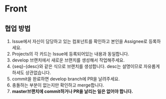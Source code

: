 # Front


## 협업 방법

1. Issue에서 자신이 담당하고 있는 컴포넌트를 확인하고 본인을 Assignee로 등록하세요.
2. Projects의 각 카드는 Issue에 등록되어있는 내용과 동일합니다.
3. develop 브랜치에서 새로운 브랜치를 생성해서 작업해주세요.
4. {seq}-{desc}와 같은 식으로 브랜치를 생성합니다. desc는 설명이므로 자유롭게 하셔도 상관없습니다.
5. commit을 완료하면 develop branch에 PR을 날려주세요.
6. 충돌하는 부분이 없는지만 확인하고 merge합니다.
7. **master브랜치에 commit하거나 PR을 날리는 일은 없어야 합니다.**
